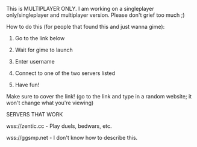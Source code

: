 This is MULTIPLAYER ONLY. I am working on a singleplayer only/singleplayer and multiplayer version. Please don't grief too much ;)

How to do this (for people that found this and just wanna gime):

1. Go to the link below

2. Wait for gime to launch

3. Enter username

4. Connect to one of the two servers listed

5. Have fun!


Make sure to cover the link! (go to the link and type in a random website; it won't change what you're viewing)





SERVERS THAT WORK

wss://zentic.cc - Play duels, bedwars, etc.

wss://ggsmp.net - I don't know how to describe this.
